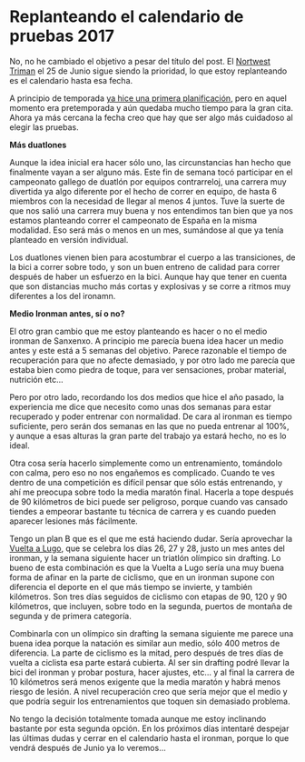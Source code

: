 # Replanteando el calendario de pruebas 2017

No, no he cambiado el objetivo a pesar del título del post. El [Nortwest Triman](http://northwesttriman.com/) el 25 de Junio sigue siendo la prioridad, lo que estoy replanteando es el calendario hasta esa fecha.

A principio de temporada [ya hice una primera planificación](http://localhost:4000/disenhando-el-calendario-de-pruebas-2017), pero en aquel momento era pretemporada y aún quedaba mucho tiempo para la gran cita. Ahora ya más cercana la fecha creo que hay que ser algo más cuidadoso al elegir las pruebas.

**Más duatlones**

Aunque la idea inicial era hacer sólo uno, las circunstancias han hecho que finalmente vayan a ser alguno más. Este fin de semana tocó participar en el campeonato gallego de duatlón por equipos contrarreloj, una carrera muy divertida ya algo diferente por el hecho de correr en equipo, de hasta 6 miembros con la necesidad de llegar al menos 4 juntos. Tuve la suerte de que nos salió una carrera muy buena y nos entendimos tan bien que ya nos estamos planteando correr el campeonato de España en la misma modalidad. Eso será más o menos en un mes, sumándose al que ya tenía planteado en versión individual.

Los duatlones vienen bien para acostumbrar el cuerpo a las transiciones, de la bici a correr sobre todo, y son un buen entreno de calidad para correr después de haber un esfuerzo en la bici. Aunque hay que tener en cuenta que son distancias mucho más cortas y explosivas y se corre a ritmos muy diferentes a los del ironamn.

**Medio Ironman antes, sí o no?**

El otro gran cambio que me estoy planteando es hacer o no el medio ironman de Sanxenxo. A principio me parecía buena idea hacer un medio antes y este está a 5 semanas del objetivo. Parece razonable el tiempo de recuperación para que no afecte demasiado, y por otro lado me parecía que estaba bien como piedra de toque, para ver sensaciones, probar material, nutrición etc...

Pero por otro lado, recordando los dos medios que hice el año pasado, la experiencia me dice que necesito como unas dos semanas para estar recuperado y poder entrenar con normalidad. De cara al ironman es tiempo suficiente, pero serán dos semanas en las que no pueda entrenar al 100%, y aunque a esas alturas la gran parte del trabajo ya estará hecho, no es lo ideal. 

Otra cosa sería hacerlo simplemente como un entrenamiento, tomándolo con calma, pero eso no nos engañemos es complicado. Cuando te ves dentro de una competición es difícil pensar que sólo estás entrenando, y ahí me preocupa sobre todo la media maratón final. Hacerla a tope después de 90 kilómetros de bici puede ser peligroso, porque cuando vas cansado tiendes a empeorar bastante tu técnica de carrera y es cuando pueden aparecer lesiones más fácilmente.

Tengo un plan B que es el que me está haciendo dudar. Sería aprovechar la [Vuelta a Lugo](http://www.desafiovoltalugo.com/), que se celebra los días 26, 27 y 28, justo un mes antes del ironman, y la semana siguiente hacer un triatlón olímpico sin drafting. Lo bueno de esta combinación es que la Vuelta a Lugo sería una muy buena forma de afinar en la parte de ciclismo, que en un ironman supone con diferencia el deporte en el que más tiempo se invierte, y también kilómetros. Son tres días seguidos de ciclismo con etapas de 90, 120 y 90 kilómetros, que incluyen, sobre todo en la segunda, puertos de montaña de segunda y de primera categoría.

Combinarla con un olímpico sin drafting la semana siguiente me parece una buena idea porque la natación es similar aun medio, sólo 400 metros de diferencia. La parte de ciclismo es la mitad, pero después de tres días de vuelta a ciclista esa parte estará cubierta. Al ser sin drafting podré llevar la bici del ironman y probar postura, hacer ajustes, etc... y al final la carrera de 10 kilómetros será menos exigente que la media maratón y habrá menos riesgo de lesión. A nivel recuperación creo que sería mejor que el medio y que podría seguir los entrenamientos que toquen sin demasiado problema.

No tengo la decisión totalmente tomada aunque me estoy inclinando bastante por esta segunda opción. En los próximos días intentaré despejar las últimas dudas y cerrar en el calendario hasta el ironman, porque lo que vendrá después de Junio ya lo veremos... 